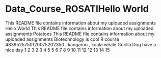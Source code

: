 # Data_Course_ROSATIHello World
This README file contains information about my uploaded assignments
Hello World
This README file contains information about my uploaded assignments
Potatoes
This README file contains information about my uploaded assignments
Biotechnology is cool
R course
4839525750120075202350
, kangaroo
, koala
whale
Gorilla
Dog
have a nice day
1
2
3
2
3
4
5
5
6
7
8
9
10
11
12
12
13
14
15
